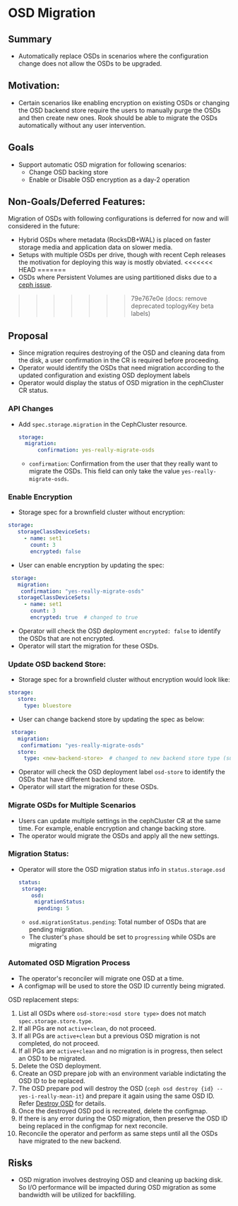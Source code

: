 # OSD Migration

## Summary

- Automatically replace OSDs in scenarios where the configuration change does not
  allow the OSDs to be upgraded.

## Motivation:

- Certain scenarios like enabling encryption on existing OSDs or changing the OSD
  backend store require the users to manually purge the OSDs and then create new ones.
  Rook should be able to migrate the OSDs automatically without any user intervention.

## Goals

- Support automatic OSD migration for following scenarios:
    - Change OSD backing store
    - Enable or Disable OSD encryption as a day-2 operation

## Non-Goals/Deferred Features:

Migration of OSDs with following configurations is deferred for now and will
considered in the future:
- Hybrid OSDs where metadata (RocksDB+WAL) is placed on faster storage media
  and application data on slower media.
- Setups with multiple OSDs per drive, though with recent Ceph releases the
  motivation for deploying this way is mostly obviated.
<<<<<<< HEAD
=======
- OSDs where Persistent Volumes are using partitioned disks due to a [ceph issue](https://tracker.ceph.com/issues/68977). 
>>>>>>> 79e767e0e (docs: remove deprecated toplogyKey beta labels)

## Proposal
- Since migration requires destroying of the OSD and cleaning data from the disk,
  a user confirmation in the CR is required before proceeding.
- Operator would identify the OSDs that need migration according to the updated
  configuration and existing OSD deployment labels
- Operator would display the status of OSD migration in the cephCluster CR status.

### API Changes
- Add `spec.storage.migration` in the CephCluster resource.

  ```yaml
  storage:
    migration:
        confirmation: yes-really-migrate-osds
  ```
  - `confirmation`: Confirmation from the user that they really want to migrate the OSDs.
    This field can only take the value `yes-really-migrate-osds`.


### Enable Encryption
- Storage spec for a brownfield cluster without encryption:
```yaml
storage:
   storageClassDeviceSets:
     - name: set1
       count: 3
       encrypted: false
```
- User can enable encryption by updating the spec:
``` yaml
 storage:
   migration:
    confirmation: "yes-really-migrate-osds"
   storageClassDeviceSets:
     - name: set1
       count: 3
       encrypted: true  # changed to true
```

- Operator will check the OSD deployment `encrypted: false` to identify the OSDs that are not encrypted.
- Operator will start the migration for these OSDs.

### Update OSD backend Store:
- Storage spec for a brownfield cluster without encryption would look like:
```yaml
storage:
   store:
     type: bluestore
```
- User can change backend store by updating the spec as below:
``` yaml
 storage:
   migration:
    confirmation: "yes-really-migrate-osds"
   store:
     type: <new-backend-store>  # changed to new backend store type (such as seastore in the future)
```

- Operator will check the OSD deployment label `osd-store` to identify the OSDs that have different backend store.
- Operator will start the migration for these OSDs.

### Migrate OSDs for Multiple Scenarios
- Users can update multiple settings in the cephCluster CR at the same time. For example, enable encryption and change backing store.
- The operator would migrate the OSDs and apply all the new settings.

### Migration Status:
- Operator will store the OSD migration status info in `status.storage.osd`
  ``` yaml
  status:
   storage:
      osd:
       migrationStatus:
        pending: 5
  ```
  - `osd.migrationStatus.pending`: Total number of OSDs that are pending migration.
  - The cluster's `phase` should be set to `progressing` while OSDs are migrating


### Automated OSD Migration Process
- The operator's reconciler will migrate one OSD at a time.
- A configmap will be used to store the OSD ID currently being migrated.

OSD replacement steps:

1. List all OSDs where `osd-store:<osd store type>` does not match `spec.storage.store.type`.
1. If all PGs are not `active+clean`, do not proceed.
1. If all PGs are `active+clean` but a previous OSD migration is not completed, do not proceed.
1. If all PGs are `active+clean` and no migration is in progress, then select an OSD to be migrated.
1. Delete the OSD deployment.
1. Create an OSD prepare job with an environment variable indictating the OSD ID to be replaced.
1. The OSD prepare pod will destroy the OSD (`ceph osd destroy {id} --yes-i-really-mean-it`) and prepare it again using the same OSD ID. Refer [Destroy OSD](#destroy-osd) for details.
1. Once the destroyed OSD pod is recreated, delete the configmap.
1. If there is any error during the OSD migration, then preserve the OSD ID being replaced in the configmap for next reconcile.
1. Reconcile the operator and perform as same steps until all the OSDs have migrated to the new backend.


## Risks
- OSD migration involves destroying OSD and cleaning up backing disk. So I/O performance will be impacted
  during OSD migration as some bandwidth will be utilized for backfilling.
